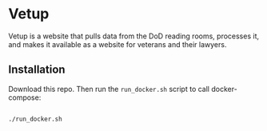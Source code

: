 # Vetup

Vetup is a website that pulls data from the DoD reading rooms, processes it, and makes it 
available as a website for veterans and their lawyers.

## Installation

Download this repo.  Then run the `run_docker.sh` script to call docker-compose:

```bash

./run_docker.sh
```

